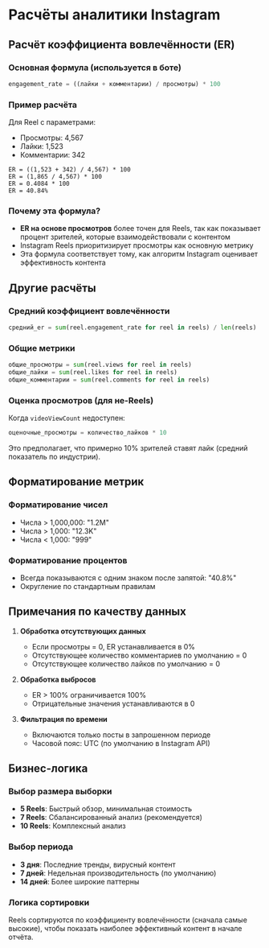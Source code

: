 # Расчёты аналитики Instagram

## Расчёт коэффициента вовлечённости (ER)

### Основная формула (используется в боте)
```python
engagement_rate = ((лайки + комментарии) / просмотры) * 100
```

### Пример расчёта
Для Reel с параметрами:
- Просмотры: 4,567
- Лайки: 1,523  
- Комментарии: 342

```
ER = ((1,523 + 342) / 4,567) * 100
ER = (1,865 / 4,567) * 100
ER = 0.4084 * 100
ER = 40.84%
```

### Почему эта формула?
- **ER на основе просмотров** более точен для Reels, так как показывает процент зрителей, которые взаимодействовали с контентом
- Instagram Reels приоритизирует просмотры как основную метрику
- Эта формула соответствует тому, как алгоритм Instagram оценивает эффективность контента

## Другие расчёты

### Средний коэффициент вовлечённости
```python
средний_er = sum(reel.engagement_rate for reel in reels) / len(reels)
```

### Общие метрики
```python
общие_просмотры = sum(reel.views for reel in reels)
общие_лайки = sum(reel.likes for reel in reels)
общие_комментарии = sum(reel.comments for reel in reels)
```

### Оценка просмотров (для не-Reels)
Когда `videoViewCount` недоступен:
```python
оценочные_просмотры = количество_лайков * 10
```
Это предполагает, что примерно 10% зрителей ставят лайк (средний показатель по индустрии).

## Форматирование метрик

### Форматирование чисел
- Числа > 1,000,000: "1.2M"
- Числа > 1,000: "12.3K"  
- Числа < 1,000: "999"

### Форматирование процентов
- Всегда показываются с одним знаком после запятой: "40.8%"
- Округление по стандартным правилам

## Примечания по качеству данных

1. **Обработка отсутствующих данных**
   - Если просмотры = 0, ER устанавливается в 0%
   - Отсутствующее количество комментариев по умолчанию = 0
   - Отсутствующее количество лайков по умолчанию = 0

2. **Обработка выбросов**
   - ER > 100% ограничивается 100%
   - Отрицательные значения устанавливаются в 0

3. **Фильтрация по времени**
   - Включаются только посты в запрошенном периоде
   - Часовой пояс: UTC (по умолчанию в Instagram API)

## Бизнес-логика

### Выбор размера выборки
- **5 Reels**: Быстрый обзор, минимальная стоимость
- **7 Reels**: Сбалансированный анализ (рекомендуется)
- **10 Reels**: Комплексный анализ

### Выбор периода  
- **3 дня**: Последние тренды, вирусный контент
- **7 дней**: Недельная производительность (по умолчанию)
- **14 дней**: Более широкие паттерны

### Логика сортировки
Reels сортируются по коэффициенту вовлечённости (сначала самые высокие), чтобы показать наиболее эффективный контент в начале отчёта.